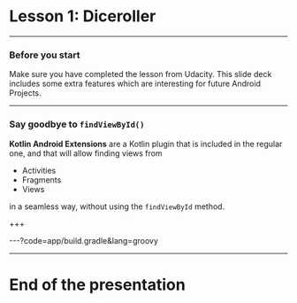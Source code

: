 # Lesson 1: Diceroller

---
### Before you start

Make sure you have completed the lesson from Udacity. This slide deck includes some extra features
which are interesting for future Android Projects. 

---
### Say goodbye to `findViewById()`

**Kotlin Android Extensions** are a Kotlin plugin that is included in the regular one,
and that will allow finding views from
 
 - Activities
 - Fragments
 - Views 
 
 in a seamless way, without using the `findViewById` method.

+++

---?code=app/build.gradle&lang=groovy

---


# End of the presentation